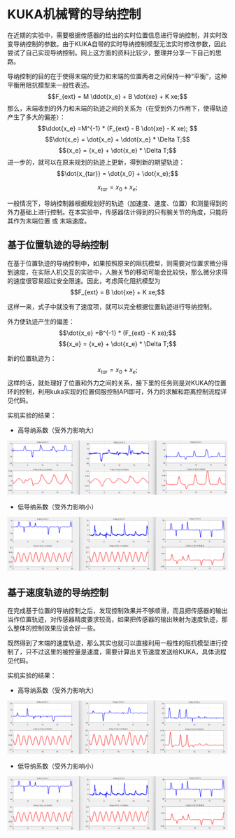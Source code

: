 # KUKA机械臂的导纳控制

在近期的实验中，需要根据传感器的给出的实时位置信息进行导纳控制，并实时改变导纳控制的参数。由于KUKA自带的实时导纳控制模型无法实时修改参数，因此尝试了自己实现导纳控制。网上这方面的资料比较少，整理并分享一下自己的思路。

导纳控制的目的在于使得末端的受力和末端的位置两者之间保持一种“平衡”，这种平衡用阻抗模型来一般性表述。
$$F_{ext} = M \ddot{x_e} + B \dot{xe} + K xe;$$
那么，末端收到的外力和末端的轨迹之间的关系为（在受到外力作用下，使得轨迹产生了多大的偏差）：
$$\ddot{x_e} =M^{-1} * (F_{ext} - B \dot{xe} - K xe); $$
$$\dot{x_e} = \dot{x_e} + \ddot{x_e} * \Delta T;$$
$${x_e} = {x_e} + \dot{x_e} * \Delta T;$$
进一步的，就可以在原来规划的轨迹上更新，得到新的期望轨迹：
$$\dot{x_{tar}} = \dot{x_0} + \dot{x_e};$$

$$x_{tar} = {x_0} + {x_e};$$

一般情况下，导纳控制器根据规划好的轨迹（加速度、速度、位置）和测量得到的外力基础上进行控制。在本实验中，传感器估计得到的只有腕关节的角度，只能将其作为末端位置 或 末端速度。

## 基于位置轨迹的导纳控制

在基于位置轨迹的导纳控制中，如果按照原来的阻抗模型，则需要对位置求微分得到速度，在实际人机交互的实验中，人腕关节的移动可能会比较快，那么微分求得的速度很容易超过安全限速。因此，考虑简化阻抗模型为
$$F_{ext} = B \dot{xe} + K xe;$$

这样一来，式子中就没有了速度项，就可以完全根据位置轨迹进行导纳控制。

外力使轨迹产生的偏差：
$$\dot{x_e} =B^{-1} * (F_{ext} - K xe);$$
$${x_e} = {x_e} + \dot{x_e} * \Delta T;$$

新的位置轨迹为：
$$x_{tar} = {x_0} + {x_e};$$
这样的话，就处理好了位置和外力之间的关系，接下里的任务则是对KUKA的位置环的控制，利用kuka实现的位置伺服控制API即可，外力的求解和距离控制流程详见代码。

实机实验的结果：

- 高导纳系数（受外力影响大）

![pos_HighAdmittance](asset/pos_HighAdmittance.png)



- 低导纳系数（受外力影响小）

![pos_LowAdmittance](asset/vel_LowAdmittance.png)



## 基于速度轨迹的导纳控制

在完成基于位置的导纳控制之后，发现控制效果并不够顺滑，而且把传感器的输出当作位置轨迹，对传感器精度要求较高，如果把传感器的输出映射为速度轨迹，那么整体的控制效果应该会好一些。

既然得到了末端的速度轨迹，那么其实也就可以直接利用一般性的阻抗模型进行控制了，只不过这里的被控量是速度，需要计算出关节速度发送给KUKA，具体流程见代码。

实机实验的结果：

- 高导纳系数（受外力影响大）

![vel_HighAdmittance](asset/vel_HighAdmittance.png)



- 低导纳系数（受外力影响小）

![vel_LowAdmittance](asset/vel_LowAdmittance.png)
